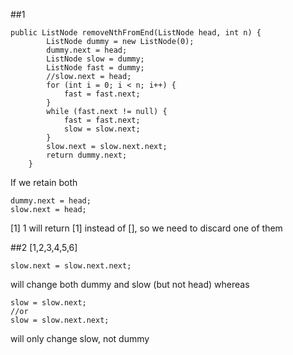 
##1
```
public ListNode removeNthFromEnd(ListNode head, int n) {
        ListNode dummy = new ListNode(0);
        dummy.next = head;
        ListNode slow = dummy;
        ListNode fast = dummy;
        //slow.next = head;
        for (int i = 0; i < n; i++) {
            fast = fast.next;
        }
        while (fast.next != null) {
            fast = fast.next;
            slow = slow.next;
        }
        slow.next = slow.next.next;
        return dummy.next;
    }
```
If we retain both 
```
dummy.next = head;
slow.next = head;
```
[1] 1 will return [1] instead of [], so we need to discard one of them

##2
[1,2,3,4,5,6]
```
slow.next = slow.next.next;
```
will change both dummy and slow (but not head) whereas 
```
slow = slow.next;
//or
slow = slow.next.next;
```
will only change slow, not dummy
